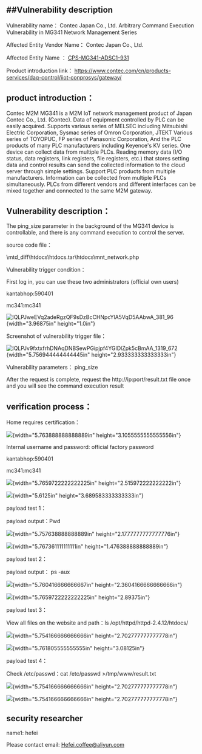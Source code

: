 ## **##Vulnerability description**

Vulnerability name：                  Contec Japan Co., Ltd. Arbitrary Command Execution Vulnerability in  MG341 Network Management Series

Affected Entity Vendor Name：        Contec Japan Co., Ltd.

Affected Entity Name ：   [CPS-MG341-ADSC1-931](https://www.contec.com/cn/products-services/daq-control/iiot-conprosys/m2m-gateway/cps-mg341-adsc1-931/price/)

Product introduction link：  https://www.contec.com/cn/products-services/daq-control/iiot-conprosys/gateway/

## product introduction：



Contec M2M MG341 is a M2M IoT network management product of Japan Contec Co., Ltd. (Contec). Data of equipment controlled by PLC can be easily acquired. Supports various series of MELSEC including Mitsubishi Electric Corporation, Sysmac series of Omron Corporation, JTEKT
Various series of TOYOPUC, FP series of Panasonic Corporation,
And the PLC products of many PLC manufacturers including Keyence's KV series. One device can collect data from multiple PLCs. Reading memory data (I/O status, data registers, link registers, file registers, etc.) that stores setting data and control results can send the collected information to the cloud server through simple settings. Support PLC products from multiple manufacturers. Information can be collected from multiple PLCs simultaneously. PLCs from different vendors and different interfaces can be mixed together and connected to the same M2M gateway.





## Vulnerability description：

The ping_size parameter in the background of the MG341 device is controllable, and there is any command execution to control the server.



source code file：

\\mtd_diff\\htdocs\\htdocs.tar\\htdocs\\mnt_network.php



Vulnerability trigger condition：

First log in, you can use these two administrators (official own users)

kantabhop:590401

mc341:mc341

![lQLPJweEVq2adeRgzQF9sDzBcCHNpcYlA5VqD5AAbwA_381_96](./images/media/image1.png){width="3.96875in"
height="1.0in"}

Screenshot of vulnerability trigger file：

![lQLPJv9fxtxfrhDNAqDNBSewPGipjpf4YGIDlZpk5cBmAA_1319_672](./images/media/image2.png){width="5.756944444444445in"
height="2.933333333333333in"}

Vulnerability parameters：    ping_size 

After the request is complete, request the http://ip:port/result.txt file once and you will see the command execution result



## verification process：

Home requires certification：

![](./images/media/image3.png){width="5.763888888888889in"
height="3.1055555555555556in"}

Internal username and password: official factory password

kantabhop:590401

mc341:mc341

![](./images/media/image4.png){width="5.7659722222222225in"
height="2.515972222222222in"}

![](./images/media/image5.png){width="5.6125in"
height="3.689583333333333in"}

payload test 1：

payload output：Pwd

![](./images/media/image6.png){width="5.757638888888889in"
height="2.1777777777777776in"}

![](./images/media/image7.png){width="5.767361111111111in"
height="1.476388888888889in"}

payload test 2：

payload output：  ps -aux

![](./images/media/image8.png){width="5.760416666666667in"
height="2.3604166666666666in"}

![](./images/media/image9.png){width="5.7659722222222225in"
height="2.89375in"}

payload test 3：

View all files on the website and path：ls /opt/httpd/httpd-2.4.12/htdocs/

![](./images/media/image10.png){width="5.754166666666666in"
height="2.702777777777778in"}

![](./images/media/image11.png){width="5.761805555555555in"
height="3.08125in"}



payload test 4：

Check /etc/passwd：cat  /etc/passwd >/tmp/www/result.txt 

![](./images/media/image12.png){width="5.754166666666666in"
height="2.702777777777778in"}

![](./images/media/image13.png){width="5.754166666666666in"
height="2.702777777777778in"}



## security researcher
name1:   hefei    

Please contact email: Hefei.coffee@aliyun.com 


 
